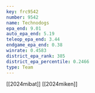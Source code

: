 ```yaml
---
key: frc9542
number: 9542
name: Technodogs
epa_end: 9.01
auto_epa_end: 5.19
teleop_epa_end: 3.44
endgame_epa_end: 0.38
winrate: 0.4583
district_epa_rank: 385
district_epa_percentile: 0.2466
type: Team
---
```

[[2024mibat]]
[[2024miken]]
